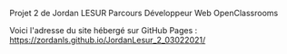 Projet 2 de Jordan LESUR
Parcours Développeur Web OpenClassrooms

Voici l'adresse du site hébergé sur GitHub Pages :
https://zordanls.github.io/JordanLesur_2_03022021/
